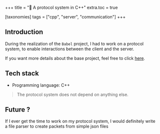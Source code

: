 +++
title = "📡 A protocol system in C++"
extra.toc = true

[taxonomies]
tags = ["cpp", "server", "communication"]
+++

## Introduction

During the realization of the `Babel` project, I had to work on a protocol system, to enable interactions between the client and the server.

If you want more details about the base project, feel free to click [here](/projects/babel).

## Tech stack
 - Programming language: C++

> The protocol system does not depend on anything else.

## Future ?

If I ever get the time to work on my protocol system, I would definitely write a file parser to create packets from simple json files
